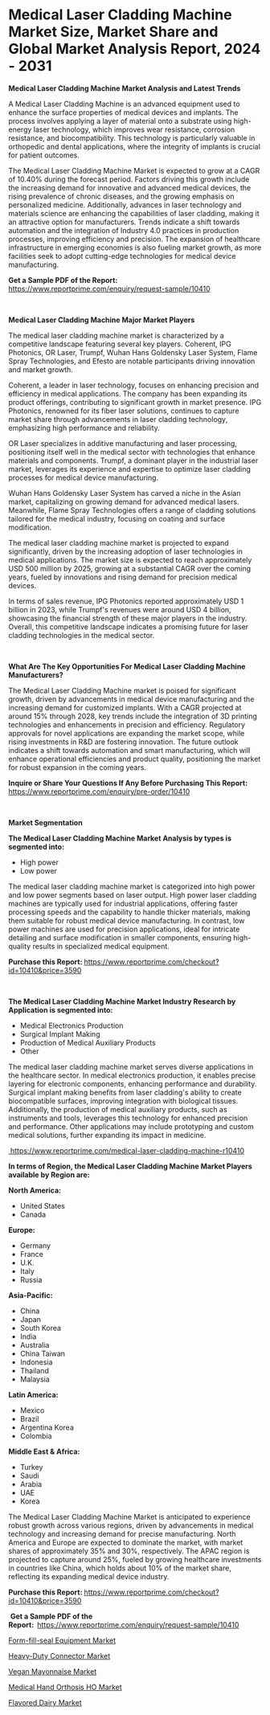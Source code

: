 <p><h1>Medical Laser Cladding Machine Market Size, Market Share and Global Market Analysis Report, 2024 - 2031</h1></p><p><strong>Medical Laser Cladding Machine Market Analysis and Latest Trends</strong></p>
<p><p>A Medical Laser Cladding Machine is an advanced equipment used to enhance the surface properties of medical devices and implants. The process involves applying a layer of material onto a substrate using high-energy laser technology, which improves wear resistance, corrosion resistance, and biocompatibility. This technology is particularly valuable in orthopedic and dental applications, where the integrity of implants is crucial for patient outcomes.</p><p>The Medical Laser Cladding Machine Market is expected to grow at a CAGR of 10.40% during the forecast period. Factors driving this growth include the increasing demand for innovative and advanced medical devices, the rising prevalence of chronic diseases, and the growing emphasis on personalized medicine. Additionally, advances in laser technology and materials science are enhancing the capabilities of laser cladding, making it an attractive option for manufacturers. Trends indicate a shift towards automation and the integration of Industry 4.0 practices in production processes, improving efficiency and precision. The expansion of healthcare infrastructure in emerging economies is also fueling market growth, as more facilities seek to adopt cutting-edge technologies for medical device manufacturing.</p></p>
<p><strong>Get a Sample PDF of the Report:&nbsp;</strong> <a href="https://www.reportprime.com/enquiry/request-sample/10410?utm_campaign=1413&utm_medium=2&utm_source=Github&utm_content=ia&utm_term=18102024&utm_id=medical-laser-cladding-machine">https://www.reportprime.com/enquiry/request-sample/10410</a></p>
<p>&nbsp;</p>
<p><strong>Medical Laser Cladding Machine Major Market Players</strong></p>
<p><p>The medical laser cladding machine market is characterized by a competitive landscape featuring several key players. Coherent, IPG Photonics, OR Laser, Trumpf, Wuhan Hans Goldensky Laser System, Flame Spray Technologies, and Efesto are notable participants driving innovation and market growth.</p><p>Coherent, a leader in laser technology, focuses on enhancing precision and efficiency in medical applications. The company has been expanding its product offerings, contributing to significant growth in market presence. IPG Photonics, renowned for its fiber laser solutions, continues to capture market share through advancements in laser cladding technology, emphasizing high performance and reliability.</p><p>OR Laser specializes in additive manufacturing and laser processing, positioning itself well in the medical sector with technologies that enhance materials and components. Trumpf, a dominant player in the industrial laser market, leverages its experience and expertise to optimize laser cladding processes for medical device manufacturing.</p><p>Wuhan Hans Goldensky Laser System has carved a niche in the Asian market, capitalizing on growing demand for advanced medical lasers. Meanwhile, Flame Spray Technologies offers a range of cladding solutions tailored for the medical industry, focusing on coating and surface modification.</p><p>The medical laser cladding machine market is projected to expand significantly, driven by the increasing adoption of laser technologies in medical applications. The market size is expected to reach approximately USD 500 million by 2025, growing at a substantial CAGR over the coming years, fueled by innovations and rising demand for precision medical devices.</p><p>In terms of sales revenue, IPG Photonics reported approximately USD 1 billion in 2023, while Trumpf's revenues were around USD 4 billion, showcasing the financial strength of these major players in the industry. Overall, this competitive landscape indicates a promising future for laser cladding technologies in the medical sector.</p></p>
<p>&nbsp;</p>
<p><strong>What Are The Key Opportunities For Medical Laser Cladding Machine Manufacturers?</strong></p>
<p><p>The Medical Laser Cladding Machine market is poised for significant growth, driven by advancements in medical device manufacturing and the increasing demand for customized implants. With a CAGR projected at around 15% through 2028, key trends include the integration of 3D printing technologies and enhancements in precision and efficiency. Regulatory approvals for novel applications are expanding the market scope, while rising investments in R&D are fostering innovation. The future outlook indicates a shift towards automation and smart manufacturing, which will enhance operational efficiencies and product quality, positioning the market for robust expansion in the coming years.</p></p>
<p><strong>Inquire or Share Your Questions If Any Before Purchasing This Report:</strong> <a href="https://www.reportprime.com/enquiry/pre-order/10410?utm_campaign=1413&utm_medium=2&utm_source=Github&utm_content=ia&utm_term=18102024&utm_id=medical-laser-cladding-machine">https://www.reportprime.com/enquiry/pre-order/10410</a></p>
<p>&nbsp;</p>
<p><strong>Market Segmentation</strong></p>
<p><strong>The Medical Laser Cladding Machine Market Analysis by types is segmented into:</strong></p>
<p><ul><li>High power</li><li>Low power</li></ul></p>
<p><p>The medical laser cladding machine market is categorized into high power and low power segments based on laser output. High power laser cladding machines are typically used for industrial applications, offering faster processing speeds and the capability to handle thicker materials, making them suitable for robust medical device manufacturing. In contrast, low power machines are used for precision applications, ideal for intricate detailing and surface modification in smaller components, ensuring high-quality results in specialized medical equipment.</p></p>
<p><strong>Purchase this Report:&nbsp;</strong><a href="https://www.reportprime.com/checkout?id=10410&price=3590&utm_campaign=1413&utm_medium=2&utm_source=Github&utm_content=ia&utm_term=18102024&utm_id=medical-laser-cladding-machine">https://www.reportprime.com/checkout?id=10410&price=3590</a></p>
<p>&nbsp;</p>
<p><strong>The Medical Laser Cladding Machine Market Industry Research by Application is segmented into:</strong></p>
<p><ul><li>Medical Electronics Production</li><li>Surgical Implant Making</li><li>Production of Medical Auxiliary Products</li><li>Other</li></ul></p>
<p><p>The medical laser cladding machine market serves diverse applications in the healthcare sector. In medical electronics production, it enables precise layering for electronic components, enhancing performance and durability. Surgical implant making benefits from laser cladding's ability to create biocompatible surfaces, improving integration with biological tissues. Additionally, the production of medical auxiliary products, such as instruments and tools, leverages this technology for enhanced precision and performance. Other applications may include prototyping and custom medical solutions, further expanding its impact in medicine.</p></p>
<p><a href="https://www.reportprime.com/medical-laser-cladding-machine-r10410?utm_campaign=1413&utm_medium=2&utm_source=Github&utm_content=ia&utm_term=18102024&utm_id=medical-laser-cladding-machine">&nbsp;https://www.reportprime.com/medical-laser-cladding-machine-r10410</a></p>
<p><strong>In terms of Region, the Medical Laser Cladding Machine Market Players available by Region are:</strong></p>
<p>
    <p> <strong> North America: </strong>
        <ul>
            <li>United States</li>
            <li>Canada</li>
        </ul>
        </p> 
    <p> <strong> Europe: </strong>
        <ul>
            <li>Germany</li>
            <li>France</li>
            <li>U.K.</li>
            <li>Italy</li>
            <li>Russia</li>
        </ul>
        </p> 
    <p> <strong> Asia-Pacific: </strong>
        <ul>
            <li>China</li>
            <li>Japan</li>
            <li>South Korea</li>
            <li>India</li>
            <li>Australia</li>
            <li>China Taiwan</li>
            <li>Indonesia</li>
            <li>Thailand</li>
            <li>Malaysia</li>
        </ul>
        </p> 
    <p> <strong> Latin America: </strong>
        <ul>
            <li>Mexico</li>
            <li>Brazil</li>
            <li>Argentina Korea</li>
            <li>Colombia</li>
        </ul>
        </p> 
    <p> <strong> Middle East & Africa: </strong>
        <ul>
            <li>Turkey</li>
            <li>Saudi</li>
            <li>Arabia</li>
            <li>UAE</li>
            <li>Korea</li>
        </ul>
    </p>
    </p>
<p><p>The Medical Laser Cladding Machine Market is anticipated to experience robust growth across various regions, driven by advancements in medical technology and increasing demand for precise manufacturing. North America and Europe are expected to dominate the market, with market shares of approximately 35% and 30%, respectively. The APAC region is projected to capture around 25%, fueled by growing healthcare investments in countries like China, which holds about 10% of the market share, reflecting its expanding medical device industry.</p></p>
<p><strong>Purchase this Report: </strong><a href="https://www.reportprime.com/checkout?id=10410&price=3590&utm_campaign=1413&utm_medium=2&utm_source=Github&utm_content=ia&utm_term=18102024&utm_id=medical-laser-cladding-machine">https://www.reportprime.com/checkout?id=10410&price=3590</a></p>
<p>&nbsp;<strong>Get a Sample PDF of the Report:&nbsp;&nbsp;</strong><a href="https://www.reportprime.com/enquiry/request-sample/10410?utm_campaign=1413&utm_medium=2&utm_source=Github&utm_content=ia&utm_term=18102024&utm_id=medical-laser-cladding-machine">https://www.reportprime.com/enquiry/request-sample/10410</a></p>
<p><strong></strong></p>
<p><p><a href="https://issuu.com/reportprime-2/docs/form-fill-seal-equipment-market-siz_314533050f1088?utm_campaign=1413&utm_medium=2&utm_source=Github&utm_content=ia&utm_term=18102024&utm_id=medical-laser-cladding-machine">Form-fill-seal Equipment Market</a></p><p><a href="https://issuu.com/reportprime-2/docs/heavy-duty-connector-market-size-20_4e2e68ca758fa3?utm_campaign=1413&utm_medium=2&utm_source=Github&utm_content=ia&utm_term=18102024&utm_id=medical-laser-cladding-machine">Heavy-Duty Connector Market</a></p><p><a href="https://www.linkedin.com/pulse/analyzing-vegan-mayonnaise-market-dynamics-growth-drivers-nfdie?utm_campaign=1413&utm_medium=2&utm_source=Github&utm_content=ia&utm_term=18102024&utm_id=medical-laser-cladding-machine">Vegan Mayonnaise Market</a></p><p><a href="https://github.com/ChiragRP21/Market-Research-Report-List-6/blob/main/medical-hand-orthosis-ho-market.md?utm_campaign=1413&utm_medium=2&utm_source=Github&utm_content=ia&utm_term=18102024&utm_id=medical-laser-cladding-machine">Medical Hand Orthosis HO Market</a></p><p><a href="https://www.linkedin.com/pulse/flavored-dairy-market-growth-outlook-from-2024-2031-projecting-ecm6e?utm_campaign=1413&utm_medium=2&utm_source=Github&utm_content=ia&utm_term=18102024&utm_id=medical-laser-cladding-machine">Flavored Dairy Market</a></p></p>